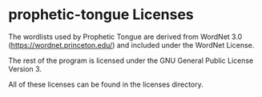 # prophetic-tongue Licenses
The wordlists used by Prophetic Tongue are derived from 
WordNet 3.0 (https://wordnet.princeton.edu/) and included
under the WordNet License. 

The rest of the program is licensed under the GNU General 
Public License Version 3.

All of these licenses can be found in the licenses directory.